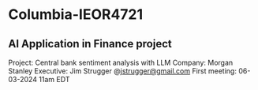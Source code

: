 # Columbia-IEOR4721
## AI Application in Finance project
Project: Central bank sentiment analysis with LLM
Company: Morgan Stanley
Executive: Jim Strugger @jstrugger@gmail.com
First meeting: 06-03-2024 11am EDT
